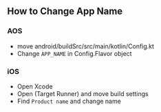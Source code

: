 
## How to Change App Name
### AOS
- move android/buildSrc/src/main/kotlin/Config.kt
- Change `APP_NAME` in Config.Flavor object

### iOS
- Open Xcode
- Open (Target Runner) and move build settings
- Find `Product name` and change name